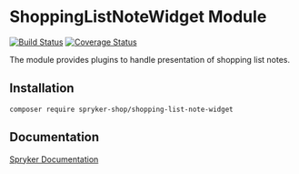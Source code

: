 # ShoppingListNoteWidget Module
[![Build Status](https://travis-ci.org/spryker-shop/shopping-list-note-widget.svg)](https://travis-ci.org/spryker-shop/shopping-list-note-widget)
[![Coverage Status](https://coveralls.io/repos/github/spryker-shop/shopping-list-note-widget/badge.svg)](https://coveralls.io/github/spryker-shop/shopping-list-note-widget)

The module provides plugins to handle presentation of shopping list notes.

## Installation

```
composer require spryker-shop/shopping-list-note-widget
```

## Documentation

[Spryker Documentation](https://academy.spryker.com/developing_with_spryker/module_guide/modules.html)
